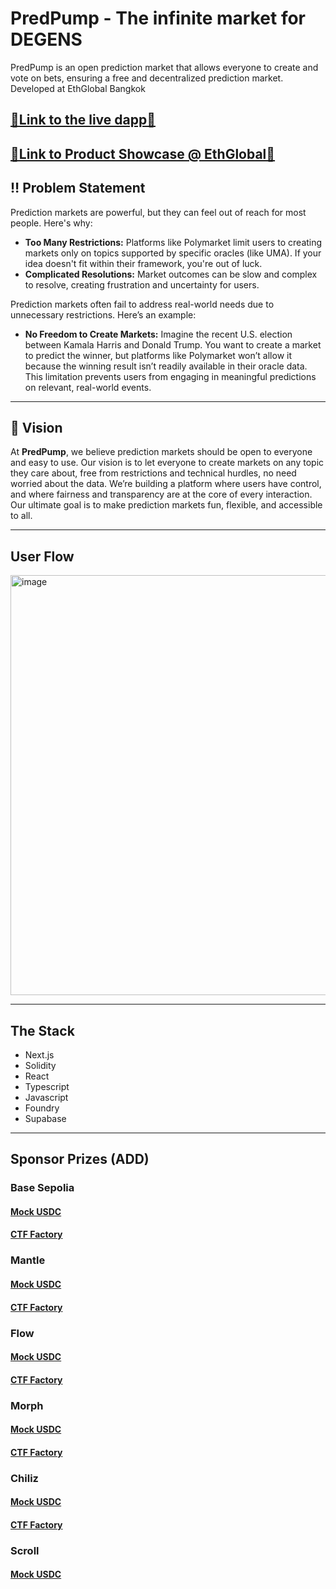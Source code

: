 # PredPump - The infinite market for DEGENS

PredPump is an open prediction market that allows everyone to create and vote on bets, ensuring a free and decentralized prediction market. Developed at EthGlobal Bangkok

## [🔗Link to the live dapp🔗](https://predpump.wtf/)

## [🔗Link to Product Showcase @ EthGlobal🔗](https://ethglobal.com/showcase/predpump-q8gxc)

## ‼️ Problem Statement

Prediction markets are powerful, but they can feel out of reach for most people. Here's why:

- **Too Many Restrictions:** Platforms like Polymarket limit users to creating markets only on topics supported by specific oracles (like UMA). If your idea doesn't fit within their framework, you're out of luck.
- **Complicated Resolutions:** Market outcomes can be slow and complex to resolve, creating frustration and uncertainty for users.

Prediction markets often fail to address real-world needs due to unnecessary restrictions. Here’s an example:

- **No Freedom to Create Markets:** Imagine the recent U.S. election between Kamala Harris and Donald Trump. You want to create a market to predict the winner, but platforms like Polymarket won’t allow it because the winning result isn’t readily available in their oracle data. This limitation prevents users from engaging in meaningful predictions on relevant, real-world events.

---

## 🎯 Vision

At **PredPump**, we believe prediction markets should be open to everyone and easy to use. Our vision is to let everyone to create markets on any topic they care about, free from restrictions and technical hurdles, no need worried about the data. We’re building a platform where users have control, and where fairness and transparency are at the core of every interaction. Our ultimate goal is to make prediction markets fun, flexible, and accessible to all.

---

## User Flow

<img width="672" alt="image" src="https://github.com/user-attachments/assets/e2082b9a-4b10-4f19-a8f6-9b0dd56127ad">

---

## The Stack

- Next.js
- Solidity
- React
- Typescript
- Javascript
- Foundry
- Supabase

---

## Sponsor Prizes (ADD)

### Base Sepolia

#### [Mock USDC](https://base-sepolia.blockscout.com/address/0x768cd92B3ED6c0554A453f1e240ab5D1a00f543a?tab=contract)

#### [CTF Factory](https://base-sepolia.blockscout.com/address/0x03CF340f7E863579EB366Ed40eA5892f02eCAb7D?tab=contract)

### Mantle

#### [Mock USDC](https://explorer.sepolia.mantle.xyz/address/0x695e1923c6245cb26424b12f9bfb61456fd6184e)

#### [CTF Factory](https://explorer.sepolia.mantle.xyz/address/0x6fbede87375028d663141259f7c83203d25f1156)

### Flow

#### [Mock USDC](https://evm-testnet.flowscan.io/address/0x695e1923c6245cb26424b12f9bfb61456fd6184e)

#### [CTF Factory](https://evm-testnet.flowscan.io/address/0x466e360E2E04DD1F3c539B53e01bCB10Cb4a73AE)

### Morph

#### [Mock USDC](https://explorer-holesky.morphl2.io/address/0xcbCC16386667432f6aA654723c2EBBc7fe336EAD)

#### [CTF Factory](https://explorer-holesky.morphl2.io/address/0xF945EB0Ff08646d8322A37e0FffFC6Dc3d41CD3D)

### Chiliz

#### [Mock USDC](https://testnet.chiliscan.com/address/0x68057073666e9f2fb879bcfdd8971cc8dfa9a9e8)

#### [CTF Factory](https://testnet.chiliscan.com/address/0x493da5fba9eb0f8770a0762f1ed0f9ffaebe05db)

### Scroll

#### [Mock USDC](https://sepolia.scrollscan.com/address/0xe0CF0AbBbF9190f8C772501628485bbDea2BC3a9)
